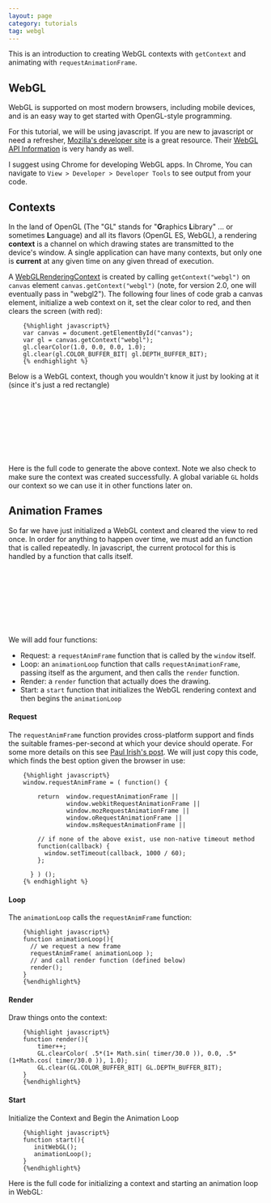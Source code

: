 ```yaml
---
layout: page
category: tutorials
tag: webgl
---
```


This is an introduction to creating WebGL contexts with `getContext` and animating with `requestAnimationFrame`.

## WebGL
WebGL is supported on most modern browsers, including mobile devices, and is an easy way to get started with OpenGL-style programming.

For this tutorial, we will be using javascript. If you are new to javascript or need a refresher, [Mozilla's developer site](https://developer.mozilla.org/en-US/docs/Web/JavaScript) is a great resource.  Their [WebGL API Information](https://developer.mozilla.org/en-US/docs/Web/API/WebGL_API) is very handy as well.  

I suggest using Chrome for developing WebGL apps.  In Chrome, You can navigate to `View > Developer > Developer Tools` to see output from your code.

## Contexts

In the land of OpenGL (The "GL" stands for "**G**raphics **L**ibrary" ... or sometimes **L**anguage) and all its flavors (OpenGL ES, WebGL), a rendering **context** is a channel on which drawing states are transmitted to the device's window. A single application can have many contexts, but only one is **current** at any given time on any given thread of execution.

A [WebGLRenderingContext](https://developer.mozilla.org/en-US/docs/Web/API/WebGLRenderingContext) is created by calling `getContext("webgl")` on `canvas` element `canvas.getContext("webgl")` (note, for version 2.0, one will eventually pass in "webgl2").  The following four lines of code grab a canvas element, initialize a web context on it, set the clear color to red, and then clears the screen (with red):

		{%highlight javascript%}
		var canvas = document.getElementById("canvas");
		var gl = canvas.getContext("webgl");
		gl.clearColor(1.0, 0.0, 0.0, 1.0);
		gl.clear(gl.COLOR_BUFFER_BIT| gl.DEPTH_BUFFER_BIT);
		{% endhighlight %}

Below is a WebGL context, though you wouldn't know it just by looking at it (since it's just a red rectangle)

<canvas id = "canvas" style = "width:160px; height:120px; margin:auto; display:block"> </canvas>
<script type="text/javascript">

var canvas = document.getElementById("canvas");
var gl = canvas.getContext("webgl");
if (!gl) {
   alert("Unable to initialize WebGL. Your browser may not support it.");
}
console.log(gl)	
// Set clear color to red, fully opaque
gl.clearColor(1.0, 0.0, 0.0, 1.0);
gl.clear(gl.COLOR_BUFFER_BIT| gl.DEPTH_BUFFER_BIT);
</script>

Here is the full code to generate the above context.  Note we also check to make sure the context was created successfully.  A global variable `GL` holds our context so we can use it in other functions later on.

<script src="https://gist.github.com/wolftype/2d5c62cb1e310f8a744c752676d829ba.js"></script>

## Animation Frames

So far we have just initialized a WebGL context and cleared the view to red once.  In order for anything to happen over time, we must add an function that is called repeatedly.  In javascript, the current protocol for this is handled by a function that calls itself.  

<canvas id = "canvas_anim" style = "width:160px; height:120px; margin:auto; display:block"> </canvas>
<script type="text/javascript">

var GL;
var timer = 0;

function initWebGL(){
   // Get Canvas Element
   var canvas = document.getElementById("canvas_anim");
   // Get A WebGL Context
   GL = canvas.getContext("webgl") || canvas.getContext("experimental-webgl");
   // Test for Success
   if (!GL) {
      alert("Unable to initialize WebGL. Your browser may not support it.");
   }
   // Set clear color to red, fully opaque
   GL.clearColor(1.0, 0.0, 0.0, 1.0);
   // Clear Screen
   GL.clear(GL.COLOR_BUFFER_BIT| GL.DEPTH_BUFFER_BIT);
}

//ANIMATION FUNCTION (to be passed a callback)  see also http://www.paulirish.com/2011/requestanimationframe-for-smart-animating/
window.requestAnimFrame = ( function() {
   
    return  window.requestAnimationFrame || 
            window.webkitRequestAnimationFrame ||  
            window.mozRequestAnimationFrame || 
            window.oRequestAnimationFrame || 
            window.msRequestAnimationFrame ||
    
    // if none of the above, use non-native timeout method
    function(callback) {
      window.setTimeout(callback, 1000 / 60);
    };
  
  } ) (); 

function animationLoop(){
  // we request a new frame
  requestAnimFrame( animationLoop );
  // and call render function (defined below)
  render(); 
}

function render(){
   timer++;
   GL.clearColor( .5*(1+ Math.sin( timer/30.0 )), 
   				  0.0, 
   				  .5*(1+Math.cos( timer/30.0 )), 1.0);
   GL.clear(GL.COLOR_BUFFER_BIT| GL.DEPTH_BUFFER_BIT);
}

function start(){
   initWebGL();
   animationLoop();
}

start();

</script>

We will add four functions: 

* Request: a `requestAnimFrame` function that is called by the `window` itself. 
* Loop: an `animationLoop` function that calls `requestAnimationFrame`, passing itself as the argument, and then calls the `render` function.
* Render: a `render` function that actually does the drawing.
* Start: a `start` function that initializes the WebGL rendering context and then begins the `animationLoop`

#### Request

The `requestAnimFrame` function provides cross-platform support and finds the suitable frames-per-second at which your device should operate. For some more details on this see [Paul Irish's post](http://www.paulirish.com/2011/requestanimationframe-for-smart-animating/).  We will just copy this code, which finds the best option given the browser in use:


		{%highlight javascript%}
		window.requestAnimFrame = ( function() {
		   
		    return  window.requestAnimationFrame || 
		            window.webkitRequestAnimationFrame ||  
		            window.mozRequestAnimationFrame || 
		            window.oRequestAnimationFrame || 
		            window.msRequestAnimationFrame ||
		    
		    // if none of the above exist, use non-native timeout method
		    function(callback) {
		      window.setTimeout(callback, 1000 / 60);
		    };
		  
		  } ) (); 
		{% endhighlight %}

#### Loop
The `animationLoop` calls the `requestAnimFrame` function:

		{%highlight javascript%}
		function animationLoop(){
		  // we request a new frame
		  requestAnimFrame( animationLoop );
		  // and call render function (defined below)
		  render(); 
		}
		{%endhighlight%}

#### Render
Draw things onto the context:

		{%highlight javascript%}
   		function render(){
   			timer++;
   			GL.clearColor( .5*(1+ Math.sin( timer/30.0 )), 0.0, .5*(1+Math.cos( timer/30.0 )), 1.0);
   			GL.clear(GL.COLOR_BUFFER_BIT| GL.DEPTH_BUFFER_BIT);
		}
		{%endhighlight%}

#### Start
Initialize the Context and Begin the Animation Loop

		{%highlight javascript%}
		function start(){
		   initWebGL();
		   animationLoop();
		}
		{%endhighlight%}

Here is the full code for initializing a context and starting an animation loop in WebGL:

<script src="https://gist.github.com/wolftype/4dde7b79d8e661f423bc9e6542534350.js"></script>



